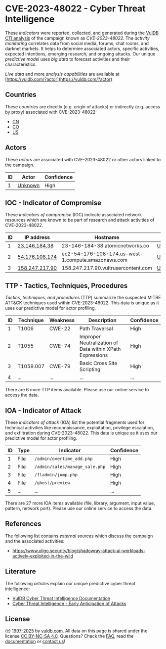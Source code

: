 # CVE-2023-48022 - Cyber Threat Intelligence

These _indicators_ were reported, collected, and generated during the [VulDB CTI analysis](https://vuldb.com/?kb.cti) of the campaign known as _CVE-2023-48022_. The _activity monitoring_ correlates data from social media, forums, chat rooms, and darknet markets. It helps to determine associated actors, specific activities, expected intentions, emerging research, and ongoing attacks. Our unique _predictive model_ uses _big data_ to forecast activities and their characteristics.

_Live data_ and more _analysis capabilities_ are available at [https://vuldb.com/?actor](https://vuldb.com/?actor)

## Countries

These _countries_ are directly (e.g. origin of attacks) or indirectly (e.g. access by proxy) associated with CVE-2023-48022:

* [CN](https://vuldb.com/?country.cn)
* [CO](https://vuldb.com/?country.co)
* [US](https://vuldb.com/?country.us)

## Actors

These _actors_ are associated with CVE-2023-48022 or other actors linked to the campaign.

ID | Actor | Confidence
-- | ----- | ----------
1 | [Unknown](https://vuldb.com/?actor.unknown) | High

## IOC - Indicator of Compromise

These _indicators of compromise_ (IOC) indicate associated network resources which are known to be part of research and attack activities of CVE-2023-48022.

ID | IP address | Hostname | Actor | Confidence
-- | ---------- | -------- | ----- | ----------
1 | [23.146.184.38](https://vuldb.com/?ip.23.146.184.38) | 23-146-184-38.atomicnetworks.co | [Unknown](https://vuldb.com/?actor.unknown) | High
2 | [54.176.108.174](https://vuldb.com/?ip.54.176.108.174) | ec2-54-176-108-174.us-west-1.compute.amazonaws.com | [Unknown](https://vuldb.com/?actor.unknown) | Medium
3 | [158.247.217.90](https://vuldb.com/?ip.158.247.217.90) | 158.247.217.90.vultrusercontent.com | [Unknown](https://vuldb.com/?actor.unknown) | Medium

## TTP - Tactics, Techniques, Procedures

_Tactics, techniques, and procedures_ (TTP) summarize the suspected MITRE ATT&CK techniques used within CVE-2023-48022. This data is unique as it uses our predictive model for actor profiling.

ID | Technique | Weakness | Description | Confidence
-- | --------- | -------- | ----------- | ----------
1 | T1006 | CWE-22 | Path Traversal | High
2 | T1055 | CWE-74 | Improper Neutralization of Data within XPath Expressions | High
3 | T1059.007 | CWE-79 | Basic Cross Site Scripting | High
4 | ... | ... | ... | ...

There are 6 more TTP items available. Please use our online service to access the data.

## IOA - Indicator of Attack

These _indicators of attack_ (IOA) list the potential fragments used for technical activities like reconnaissance, exploitation, privilege escalation, and exfiltration during CVE-2023-48022. This data is unique as it uses our predictive model for actor profiling.

ID | Type | Indicator | Confidence
-- | ---- | --------- | ----------
1 | File | `/admin/overtime_add.php` | High
2 | File | `/admin/sales/manage_sale.php` | High
3 | File | `/fladmin/jump.php` | High
4 | File | `/ghost/preview` | High
5 | ... | ... | ...

There are 27 more IOA items available (file, library, argument, input value, pattern, network port). Please use our online service to access the data.

## References

The following list contains _external sources_ which discuss the campaign and the associated activities:

* https://www.oligo.security/blog/shadowray-attack-ai-workloads-actively-exploited-in-the-wild

## Literature

The following _articles_ explain our unique predictive cyber threat intelligence:

* [VulDB Cyber Threat Intelligence Documentation](https://vuldb.com/?kb.cti)
* [Cyber Threat Intelligence - Early Anticipation of Attacks](https://www.scip.ch/en/?labs.20201022)

## License

(c) [1997-2025](https://vuldb.com/?kb.changelog) by [vuldb.com](https://vuldb.com/?kb.about). All data on this page is shared under the license [CC BY-NC-SA 4.0](https://creativecommons.org/licenses/by-nc-sa/4.0/). Questions? Check the [FAQ](https://vuldb.com/?kb.faq), read the [documentation](https://vuldb.com/?kb) or [contact us](https://vuldb.com/?contact)!
